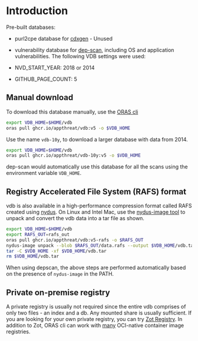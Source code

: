 # Introduction

Pre-built databases:

- purl2cpe database for [cdxgen](https://github.com/CycloneDX/cdxgen) - Unused
- vulnerability database for [dep-scan](https://github.com/AppThreat/dep-scan), including OS and application vulnerabilities. The following VDB settings were used:

- NVD_START_YEAR: 2018 or 2014
- GITHUB_PAGE_COUNT: 5

## Manual download

To download this database manually, use the [ORAS cli](https://oras.land/cli/)

```bash
export VDB_HOME=$HOME/vdb
oras pull ghcr.io/appthreat/vdb:v5 -o $VDB_HOME
```

Use the name `vdb-10y`, to download a larger database with data from 2014.

```bash
export VDB_HOME=$HOME/vdb
oras pull ghcr.io/appthreat/vdb-10y:v5 -o $VDB_HOME
```

dep-scan would automatically use this database for all the scans using the environment variable `VDB_HOME`.

## Registry Accelerated File System (RAFS) format

vdb is also available in a high-performance compression format called RAFS created using [nydus](https://nydus.dev). On Linux and Intel Mac, use the [nydus-image tool](https://github.com/dragonflyoss/nydus/releases/latest) to unpack and convert the vdb data into a tar file as shown.

```bash
export VDB_HOME=$HOME/vdb
export RAFS_OUT=rafs_out
oras pull ghcr.io/appthreat/vdb:v5-rafs -o $RAFS_OUT
nydus-image unpack --blob $RAFS_OUT/data.rafs --output $VDB_HOME/vdb.tar --bootstrap $RAFS_OUT/meta.rafs
tar -C $VDB_HOME -xf $VDB_HOME/vdb.tar
rm $VDB_HOME/vdb.tar
```

When using depscan, the above steps are performed automatically based on the presence of `nydus-image` in the PATH.

## Private on-premise registry

A private registry is usually not required since the entire vdb comprises of only two files - an index and a db. Any mounted share is usually sufficient. If you are looking for your own private registry, you can try [Zot Registry](https://zotregistry.io/v1.4.3/). In addition to Zot, ORAS cli can work with [many](https://oras.land/docs/adopters) OCI-native container image registries.
